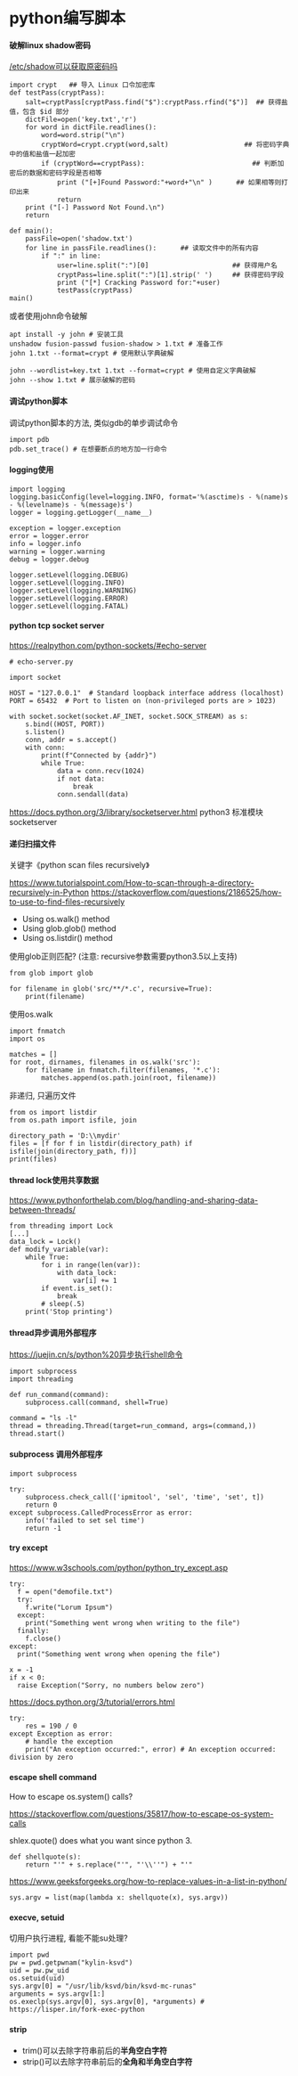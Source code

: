 # python编写脚本

#### 破解linux shadow密码

[/etc/shadow可以获取原密码吗](https://www.jianshu.com/p/b18f545fe451)

```
import crypt   ## 导入 Linux 口令加密库
def testPass(cryptPass):
    salt=cryptPass[cryptPass.find("$"):cryptPass.rfind("$")]  ## 获得盐值，包含 $id 部分
    dictFile=open('key.txt','r')
    for word in dictFile.readlines():
        word=word.strip("\n")
        cryptWord=crypt.crypt(word,salt)                   ## 将密码字典中的值和盐值一起加密
        if (cryptWord==cryptPass):                           ## 判断加密后的数据和密码字段是否相等
            print ("[+]Found Password:"+word+"\n" )      ## 如果相等则打印出来
            return 
    print ("[-] Password Not Found.\n")
    return 
 
def main():
    passFile=open('shadow.txt')
    for line in passFile.readlines():      ## 读取文件中的所有内容
        if ":" in line:
            user=line.split(":")[0]                     ## 获得用户名
            cryptPass=line.split(":")[1].strip(' ')     ## 获得密码字段
            print ("[*] Cracking Password for:"+user)
            testPass(cryptPass)
main()
```

或者使用john命令破解
```
apt install -y john # 安装工具
unshadow fusion-passwd fusion-shadow > 1.txt # 准备工作
john 1.txt --format=crypt # 使用默认字典破解

john --wordlist=key.txt 1.txt --format=crypt # 使用自定义字典破解
john --show 1.txt # 展示破解的密码
```

#### 调试python脚本

调试python脚本的方法, 类似gdb的单步调试命令
```
import pdb
pdb.set_trace() # 在想要断点的地方加一行命令
```

#### logging使用

```
import logging
logging.basicConfig(level=logging.INFO, format='%(asctime)s - %(name)s - %(levelname)s - %(message)s')
logger = logging.getLogger(__name__)

exception = logger.exception
error = logger.error
info = logger.info
warning = logger.warning
debug = logger.debug

logger.setLevel(logging.DEBUG)
logger.setLevel(logging.INFO)
logger.setLevel(logging.WARNING)
logger.setLevel(logging.ERROR)
logger.setLevel(logging.FATAL)
```


#### python tcp socket server

https://realpython.com/python-sockets/#echo-server

```
# echo-server.py

import socket

HOST = "127.0.0.1"  # Standard loopback interface address (localhost)
PORT = 65432  # Port to listen on (non-privileged ports are > 1023)

with socket.socket(socket.AF_INET, socket.SOCK_STREAM) as s:
    s.bind((HOST, PORT))
    s.listen()
    conn, addr = s.accept()
    with conn:
        print(f"Connected by {addr}")
        while True:
            data = conn.recv(1024)
            if not data:
                break
            conn.sendall(data)
```

https://docs.python.org/3/library/socketserver.html
python3 标准模块 socketserver

#### 递归扫描文件

关键字《python scan files recursively》

https://www.tutorialspoint.com/How-to-scan-through-a-directory-recursively-in-Python
https://stackoverflow.com/questions/2186525/how-to-use-to-find-files-recursively
- Using os.walk() method
- Using glob.glob() method
- Using os.listdir() method

使用glob正则匹配?
(注意: recursive参数需要python3.5以上支持)
```
from glob import glob

for filename in glob('src/**/*.c', recursive=True):
    print(filename)   
```

使用os.walk
```
import fnmatch
import os

matches = []
for root, dirnames, filenames in os.walk('src'):
    for filename in fnmatch.filter(filenames, '*.c'):
        matches.append(os.path.join(root, filename))
```

非递归, 只遍历文件
```
from os import listdir
from os.path import isfile, join
 
directory_path = 'D:\\mydir'
files = [f for f in listdir(directory_path) if isfile(join(directory_path, f))]
print(files)
```

#### thread lock使用共享数据

https://www.pythonforthelab.com/blog/handling-and-sharing-data-between-threads/

```
from threading import Lock
[...]
data_lock = Lock()
def modify_variable(var):
    while True:
        for i in range(len(var)):
            with data_lock:
                var[i] += 1
        if event.is_set():
            break
        # sleep(.5)
    print('Stop printing')
```

#### thread异步调用外部程序

https://juejin.cn/s/python%20异步执行shell命令

```
import subprocess
import threading

def run_command(command):
    subprocess.call(command, shell=True)

command = "ls -l"
thread = threading.Thread(target=run_command, args=(command,))
thread.start()
```

#### subprocess 调用外部程序

```
import subprocess

try:
	subprocess.check_call(['ipmitool', 'sel', 'time', 'set', t])
	return 0
except subprocess.CalledProcessError as error:
	info('failed to set sel time')
	return -1
```

#### try except

https://www.w3schools.com/python/python_try_except.asp

```
try:
  f = open("demofile.txt")
  try:
    f.write("Lorum Ipsum")
  except:
    print("Something went wrong when writing to the file")
  finally:
    f.close()
except:
  print("Something went wrong when opening the file")

x = -1
if x < 0:
  raise Exception("Sorry, no numbers below zero")
```

https://docs.python.org/3/tutorial/errors.html

```
try:
    res = 190 / 0
except Exception as error:
    # handle the exception
    print("An exception occurred:", error) # An exception occurred: division by zero
```

#### escape shell command

How to escape os.system() calls?

https://stackoverflow.com/questions/35817/how-to-escape-os-system-calls

shlex.quote() does what you want since python 3.

```
def shellquote(s):
    return "'" + s.replace("'", "'\\''") + "'"
```

https://www.geeksforgeeks.org/how-to-replace-values-in-a-list-in-python/
```
sys.argv = list(map(lambda x: shellquote(x), sys.argv))
```

#### execve, setuid

切用户执行进程, 看能不能su处理?
```
import pwd
pw = pwd.getpwnam("kylin-ksvd")
uid = pw.pw_uid
os.setuid(uid)
sys.argv[0] = "/usr/lib/ksvd/bin/ksvd-mc-runas"
arguments = sys.argv[1:]
os.execlp(sys.argv[0], sys.argv[0], *arguments) # https://lisper.in/fork-exec-python
```

#### strip

- trim()可以去除字符串前后的**半角空白字符**
- strip()可以去除字符串前后的**全角和半角空白字符**
